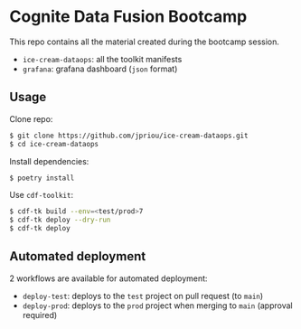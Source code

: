 # Cognite Data Fusion Bootcamp

This repo contains all the material created during the bootcamp session.
- `ice-cream-dataops`: all the toolkit manifests
- `grafana`: grafana dashboard (`json` format)

## Usage

Clone repo:
```sh
$ git clone https://github.com/jpriou/ice-cream-dataops.git
$ cd ice-cream-dataops
```

Install dependencies:
```sh
$ poetry install
```

Use `cdf-toolkit`:

```sh
$ cdf-tk build --env=<test/prod>7
$ cdf-tk deploy --dry-run
$ cdf-tk deploy
```

## Automated deployment

2 workflows are available for automated deployment:
- `deploy-test`: deploys to the `test` project on pull request (to `main`)
- `deploy-prod`: deploys to the `prod` project when merging to `main` (approval required)
